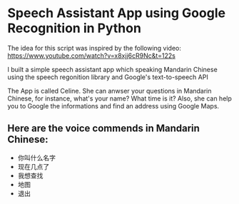 # Speech Assistant App using Google Recognition in Python

The idea for this script was inspired by the following video: https://www.youtube.com/watch?v=x8xjj6cR9Nc&t=122s

I built a simple speech assistant app which speaking Mandarin Chinese using the speech regonition library and Google's text-to-speech API 

The App is called Celine. She can anwser your questions in Mandarin Chinese, for instance, what's your name? What time is it? Also, she can help you to Google the informations and find an address using Google Maps. 

## Here are the voice commends in Mandarin Chinese: 
- 你叫什么名字
- 现在几点了
- 我想查找
- 地图
- 退出



